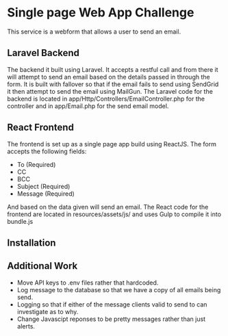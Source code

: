 # Single page Web App Challenge
This service is a webform that allows a user to send an email. 

## Laravel Backend 
The backend it built using Laravel. It accepts a restful call and from there it will attempt to send an email based on the details passed in through the form.
It is built with fallover so that if the email fails to send using SendGrid it then attempt to send the email using MailGun. 
The Laravel code for the backend is located in app/Http/Controllers/EmailController.php for the controller and in app/Email.php for the send email model.

## React Frontend
The frontend is set up as a single page app build using ReactJS. 
The form accepts the following fields:
- To (Required)
- CC
- BCC
- Subject (Required)
- Message (Required)

And based on the data given will send an email. 
The React code for the frontend are located in resources/assets/js/ and uses Gulp to compile it into bundle.js

## Installation

## Additional Work
- Move API keys to .env files rather that hardcoded.
- Log message to the database so that we have a copy of all emails being send.
- Logging so that if either of the message clients valid to send to can investigate as to why.
- Change Javascipt reponses to be pretty messages rather than just alerts.

